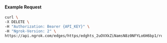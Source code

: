 <!-- Code generated for API Clients. DO NOT EDIT. -->

#### Example Request

```bash
curl \
-X DELETE \
-H "Authorization: Bearer {API_KEY}" \
-H "Ngrok-Version: 2" \
https://api.ngrok.com/edges/https/edghts_2uOVXkZiNamsN8z0NFYLo6H6bp1/routes/edghtsrt_2uOVXjW7ZCuWXV475aUcEQavL4U/compression
```
